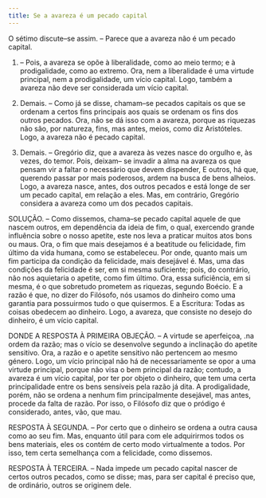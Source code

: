 ```yaml
---
title: Se a avareza é um pecado capital
---
```


O sétimo discute–se assim. – Parece que a avareza não é um pecado capital.  

1. – Pois, a avareza se opõe à liberalidade, como ao meio termo; e à prodigalidade, como ao extremo. Ora, nem a liberalidade é uma virtude principal, nem a prodigalidade, um vício capital. Logo, também a avareza não deve ser considerada um vício capital.  

2. Demais. – Como já se disse, chamam–se pecados capitais os que se ordenam a certos fins principais aos quais se ordenam os fins dos outros pecados. Ora, não se dá isso com a avareza, porque as riquezas não são, por natureza, fins, mas antes, meios, como diz Aristóteles. Logo, a avareza não é pecado capital.  

3. Demais. – Gregório diz, que a avareza às vezes nasce do orgulho e, às vezes, do temor. Pois, deixam– se invadir a alma na avareza os que pensam vir a faltar o necessário que devem dispender, E outros, há que, querendo passar por mais poderosos, ardem na busca de bens alheios. Logo, a avareza nasce, antes, dos outros pecados e está longe de ser um pecado capital, em relação a eles.  Mas, em contrário, Gregório considera a avareza como um dos pecados capitais.  

SOLUÇÃO. – Como dissemos, chama–se pecado capital aquele de que nascem outros, em dependência da ideia de fim, o qual, exercendo grande influência sobre o nosso apetite, este nos leva a praticar muitos atos bons ou maus. Ora, o fim que mais desejamos é a beatitude ou felicidade, fim último da vida humana, como se estabeleceu. Por onde, quanto mais um fim participa da condição da felicidade, mais desejável é. Mas, uma das condições da felicidade é ser, em si mesma suficiente; pois, do contrário, não nos aquietaria o apetite, como fim último. Ora, essa suficiência, em si mesma, é o que sobretudo prometem as riquezas, segundo Boécio. E a razão é que, no dizer do Filósofo, nós usamos do dinheiro como uma garantia para possuirmos tudo o que quisermos. E a Escritura: Todas as coisas obedecem ao dinheiro. Logo, a avareza, que consiste no desejo do dinheiro, é um vício capital.  

DONDE A RESPOSTA À PRIMEIRA OBJEÇÃO. – A virtude se aperfeiçoa, .na ordem da razão; mas o vício se desenvolve segundo a inclinação do apetite sensitivo. Ora, a razão e o apetite sensitivo não pertencem ao mesmo género. Logo, um vício principal não há de necessariamente se opor a uma virtude principal, porque não visa o bem principal da razão; contudo, a avareza é um vício capital, por ter por objeto o dinheiro, que tem uma certa principalidade entre os bens sensíveis pela razão já dita. A prodigalidade, porém, não se ordena a nenhum fim principalmente desejável, mas antes, procede da falta de razão. Por isso, o Filósofo diz que o pródigo é considerado, antes, vão, que mau.  

RESPOSTA À SEGUNDA. – Por certo que o dinheiro se ordena a outra causa como ao seu fim. Mas, enquanto útil para com ele adquirirmos todos os bens materiais, eles os contém de certo modo virtualmente a todos. Por isso, tem certa semelhança com a felicidade, como dissemos.  

RESPOSTA À TERCEIRA. – Nada impede um pecado capital nascer de certos outros pecados, como se disse; mas, para ser capital é preciso que, de ordinário, outros se originem dele.